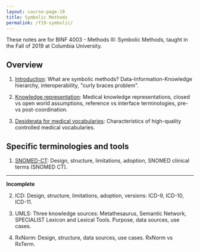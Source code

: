 ```yaml
---
layout: course-page-19
title: Symbolic Methods
permalink: /f19-symbolic/
---
```


These notes are for BINF 4003 - Methods III: Symbolic Methods, taught in the Fall of 2019 at Columbia University.

## Overview

1. [Introduction](introduction): What are symbolic methods? Data-Information-Knowledge hierarchy, interoperability, "curly braces problem".

2. [Knowledge representation](knowledge-representation): Medical knowledge representations, closed vs open world assumptions, reference vs interface terminologies, pre- vs post-coordination.

3. [Desiderata for medical vocabularies](desiderata): Characteristics of high-quality controlled medical vocabularies.

## Specific terminologies and tools

1. [SNOMED-CT](snomed): Design, structure, limitations, adoption, SNOMED clinical terms (SNOMED CT).

---

**Incomplete**

2. ICD: Design, structure, limitations, adoption, versions: ICD-9, ICD-10, ICD-11.

3. UMLS: Three knowledge sources: Metathesaurus, Semantic Network, SPECIALIST Lexicon and Lexical Tools. Purpose, data sources, use cases.

4. RxNorm: Design, structure, data sources, use cases. RxNorm vs RxTerm.
